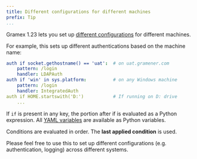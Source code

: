 ```yaml
---
title: Different configurations for different machines
prefix: Tip
...
```


Gramex 1.23 lets you set up [different configurations](https://learn.gramener.com/guide/config/#conditions) for different machines.

For example, this sets up different authentications based on the machine name:

```yaml
auth if socket.gethostname() == 'uat':  # on uat.gramener.com
    pattern: /login
    handler: LDAPAuth
auth if 'win' in sys.platform:          # on any Windows machine
    pattern: /login
    handler: IntegratedAuth
auth if HOME.startswith('D:')           # If running on D: drive
    ...
```

If `if` is present in any key, the portion after if is evaluated as a Python expression. All [YAML variables](https://learn.gramener.com/guide/config/#yaml-variables) are available as Python variables.

Conditions are evaluated in order. The **last applied condition** is used.

Please feel free to use this to set up different configurations (e.g. authentication, logging) across different systems.
